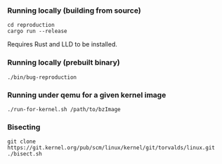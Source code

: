 ### Running locally (building from source)

```
cd reproduction
cargo run --release
```

Requires Rust and LLD to be installed.

### Running locally (prebuilt binary)

```
./bin/bug-reproduction
```

### Running under qemu for a given kernel image

```
./run-for-kernel.sh /path/to/bzImage
```

### Bisecting

```
git clone https://git.kernel.org/pub/scm/linux/kernel/git/torvalds/linux.git
./bisect.sh
```

